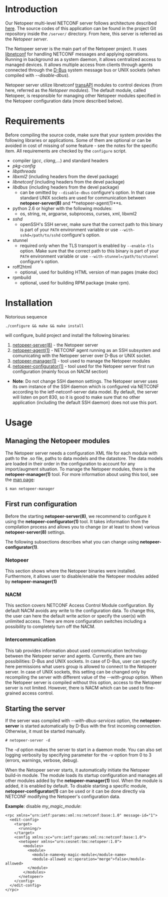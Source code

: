 # Introduction #

Our Netopeer multi-level NETCONF server follows architecture described [here](http://libnetconf.googlecode.com/git/doc/doxygen/html/da/db3/server.html). The source codes of this application can be found in the project Git repository inside the `/server/` directory. From here, this server is referred as the _Netopeer server_.

The Netopeer server is the main part of the Netopeer project.
It uses [libnetconf](https://code.google.com/p/libnetconf/) for handling NETCONF messages and applying operations. Running in background as a system daemon, it allows centralized access to managed devices.
It allows multiple access from clients through agents connected through the [D-Bus](http://www.freedesktop.org/wiki/Software/dbus/) system message bus or UNIX sockets (when compiled with _--disable-dbus_).

Netopeer server utilize libnetconf [transAPI](http://libnetconf.googlecode.com/git/doc/doxygen/html/d9/d25/transapi.html) modules to control devices (from here, referred as the _Netopeer modules_). The default module, called Netopeer, is responsible for managing other Netopeer modules specified in the Netopeer configuration data (more described below).

# Requirements #

Before compiling the source code, make sure that your system provides the following libraries or applications. Some of them are optional or can be avoided in cost of missing of some feature - see the notes for the specific item. All requirements are checked by the `configure` script.

  * compiler (_gcc_, _clang_,...) and standard headers
  * _pkg-config_
  * _libpthreads_
  * _libxml2_ (including headers from the devel package)
  * _libnetconf_ (including headers from the devel package)
  * _libdbus_ (including headers from the devel package)
    * can be omitted by `--disable-dbus` configure's option. In that case standard UNIX sockets are used for communication between **netopeer-server(8)** and **netopeer-agent(1)**s.
  * python 2.6 or higher with the following modules:
    * os, string, re, argparse, subprocess, curses, xml, libxml2
  * _sshd_
    * openSSH's SSH server, make sure that the correct path to this binary is part of your `PATH` environment variable or use `--with-sshd=/path/to/sshd` configure's option.
  * stunnel
    * required only when the TLS transport is enabled by `--enable-tls` option. Make sure that the correct path to this binary is part of your `PATH` environment variable or use `--with-stunnel=/path/to/stunnel` configure's option.
  * roff2html
    * optional, used for building HTML version of man pages (make doc)
  * rpmbuild
    * optional, used for building RPM package (make rpm).

# Installation #

Notorious sequence
```
./configure && make && make install
```
will configure, build project and install the following binaries:
  1. [netopeer-server(8)](http://netopeer.googlecode.com/git/server/netopeer-server.8.html) - the Netopeer server
  1. [netopeer-agent(1)](http://netopeer.googlecode.com/git/server/netopeer-agent.1.html) - NETCONF agent running as an SSH subsystem and comunicating with the Netopeer server over D-Bus or UNIX socket.
  1. [netopeer-manager(1)](http://netopeer.googlecode.com/git/server/manager/netopeer-manager.1.html) - tool used to manage the Netopeer modules
  1. [netopeer-configurator(1)](http://netopeer.googlecode.com/git/server/configurator/netopeer-configurator.1.html) - tool used for the Netopeer server first run configuration (mainly focus on NACM section)

  * **Note**: Do not change SSH daemon settings. The Netopeer server uses its own instance of the SSH daemon which is configured via NETCONF according to the ietf-netconf-server data model. By default, the server will listen on port 830, so it is good to make sure that no other application (including the default SSH daemon) does not use this port.

# Usage #
## Managing the Netopeer modules ##
The Netopeer server needs a configuration XML file for each module with path to the .so file, paths to data models and the datastore. The data models are loaded in their order in the configuration to account for any import/augment situation. To manage the Netopeer modules, there is the **netopeer-manager(1)** tool. For more information about using this tool, see the [man page](http://netopeer.googlecode.com/git/server/manager/netopeer-manager.1.html):
```
$ man netopeer-manager
```

## First run configuration ##
Before the starting **netopeer-server(8)**, we recommend to configure it using the **netopeer-configurator(1)** tool. It takes information from the compilation process and allows you to change (or at least to show) various **netopeer-server(8)** settings.

The following subsections describes what you can change using **netopeer-configurator(1)**.

### Netopeer ###
This section shows where the Netopeer binaries were installed. Furthermore, it allows user to disable/enable the Netopeer modules added by **netopeer-manager(1)**

### NACM ###
This section covers NETCONF Access Control Module configuration. By default NACM avoids any write to the configuration data. To change this, the user can here the default write action or specify the user(s) with unlimited access. There are more configuration switches including a possibility to completely turn off the NACM.

### Intercommunication ###
This tab provides information about used communication technology between the Netopeer server and agents. Currently, there are two possibilities: D-Bus and UNIX sockets. In case of D-Bus, user can specify here permissions what users group is allowed to connect to the Netopeer server. In case of UNIX sockets, this setting can be changed only by recompiling the server with different value of the _--with-group_ option. When the Netopeer server is compiled without this option, access to the Netopeer server is not limited. However, there is NACM which can be used to fine-grained access control.

## Starting the server ##
If the server was compiled with _--with-dbus-services_ option, the **netopeer-server** is started automatically by D-Bus with the first incoming connection. Otherwise, it must be started manually.
```
# netopeer-server -d
```

The _-d_ option makes the server to start in a daemon mode. You can also set logging verbosity by specifying parameter for the _-v_ option from 0 to 3 (errors, warnings, verbose, debug).

When the Netopeer server starts, it automatically initiate the Netopeer build-in module. The module loads its startup configuration and manages all other modules added by the **netopeer-manager(1)** tool. When the module is added, it is enabled by default. To disable starting a specific module, **netopeer-configurator(1)** can be used or it can be done directly via NETCONF modifying the Netopeer's configuration data.

**Example**: disable _my\_magic\_module_:
```
<rpc xmlns="urn:ietf:params:xml:ns:netconf:base:1.0" message-id="1">
  <edit-config>
    <target>
      <running/>
    </target>
    <config xmlns:xc="urn:ietf:params:xml:ns:netconf:base:1.0">
      <netopeer xmlns="urn:cesnet:tmc:netopeer:1.0">
        <modules>
          <module>
            <module-name>my-magic-module</module-name>
            <module-allowed xc:operation="merge">false</module-allowed>
          </module>
        </modules>
      </netopeer>
    </config>
  </edit-config>
</rpc>
```